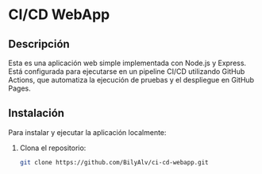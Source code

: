 # CI/CD WebApp

## Descripción

Esta es una aplicación web simple implementada con Node.js y Express. Está configurada para ejecutarse en un pipeline CI/CD utilizando GitHub Actions, que automatiza la ejecución de pruebas y el despliegue en GitHub Pages.

## Instalación

Para instalar y ejecutar la aplicación localmente:

1. Clona el repositorio:
   ```bash
   git clone https://github.com/BilyAlv/ci-cd-webapp.git
